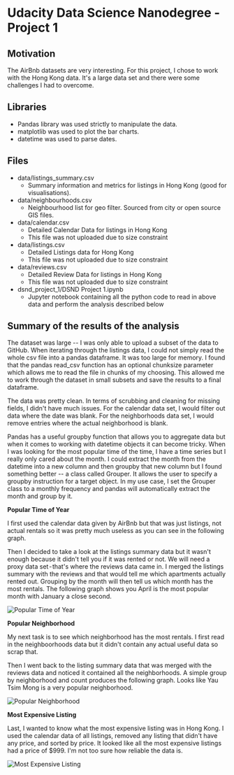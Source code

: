 # Udacity Data Science Nanodegree - Project 1

## Motivation
The AirBnb datasets are very interesting. For this project, I chose to work with the Hong Kong data. It's a large data set and there were some challenges I had to overcome.

## Libraries
* Pandas library was used strictly to manipulate the data.
* matplotlib was used to plot the bar charts.
* datetime was used to parse dates.

## Files
* data/listings_summary.csv
    * Summary information and metrics for listings in Hong Kong (good for visualisations).
* data/neighbourhoods.csv
    * Neighbourhood list for geo filter. Sourced from city or open source GIS files.
* data/calendar.csv
    * Detailed Calendar Data for listings in Hong Kong
    * This file was not uploaded due to size constraint
* data/listings.csv
    * Detailed Listings data for Hong Kong
    * This file was not uploaded due to size constraint
* data/reviews.csv
    * Detailed Review Data for listings in Hong Kong
    * This file was not uploaded due to size constraint
* dsnd_project_1/DSND Project 1.ipynb
    * Jupyter notebook containing all the python code to read in above data and perform the analysis described below

## Summary of the results of the analysis 

The dataset was large -- I was only able to upload a subset of the data to GitHub. When iterating through the listings data, I could not simply read the whole csv file into a pandas dataframe. It was too large for memory. I found that the pandas read_csv function has an optional chunksize parameter which allows me to read the file in chunks of my choosing. This allowed me to work through the dataset in small subsets and save the results to a final dataframe.

The data was pretty clean. In terms of scrubbing and cleaning for missing fields, I didn't have much issues. For the calendar data set, I would filter out data where the date was blank. For the neighborhoods data set, I would remove entries  where the actual neighborhood is blank.

Pandas has a useful groupby function that allows you to aggregate data but when it comes to working with datetime objects it can become tricky. When I was looking for the most popular time of the time, I have a time series but I really only cared about the month. I could extract the month from the datetime into a new column and then groupby that new column but I found something better -- a class called Grouper. It allows the user to specify a groupby instruction for a target object. In my use case, I set the Grouper class to a monthly frequency and pandas will automatically extract the month and group by it.

**Popular Time of Year**

I first used the calendar data given by AirBnb but that was just listings, not actual rentals so it was pretty much useless as you can see in the following graph.

Then I decided to take a look at the listings summary data but it wasn't enough because it didn't tell you if it was rented or not. We will need a proxy data set - that's where the reviews data came in. I merged the listings summary with the reviews and that would tell me which apartments actually rented out. Grouping by the month will then tell us which month has the most rentals. The following graph shows you April is the most popular month with January a close second.

![Popular Time of Year](https://cdn-images-1.medium.com/max/800/1*7atUJt3RwTZan0E98h8U0A.png)

**Popular Neighborhood**

My next task is to see which neighborhood has the most rentals. I first read in the neighboorhoods data but it didn't contain any actual useful data so scrap that.

Then I went back to the listing summary data that was merged with the reviews data and noticed it contained all the neighborhoods. A simple group by neighborhood and count produces the following graph. Looks like Yau Tsim Mong is a very popular neighborhood.

![Popular Neighborhood](https://cdn-images-1.medium.com/max/800/1*Qw-IV4pz-w4q2piPpm8V0g.png)

**Most Expensive Listing**

Last, I wanted to know what the most expensive listing was in Hong Kong. I used the calendar data of all listings, removed any listing that didn't have any price, and sorted by price. It looked like all the most expensive listings had a price of $999. I'm not too sure how reliable the data is.

![Most Expensive Listing](https://cdn-images-1.medium.com/max/800/1*wPGdCC22hZXe8eho_hiU4A.png)
